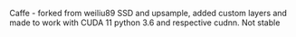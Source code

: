 Caffe - forked from weiliu89
SSD and upsample, added custom layers and made to work with CUDA 11 python 3.6 and respective cudnn.
Not stable

